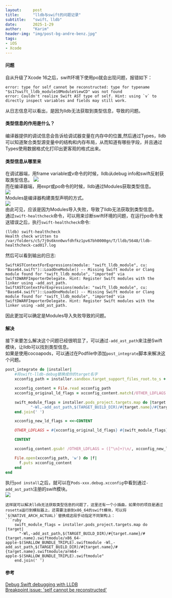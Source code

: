 ```yaml
---
layout:     post
title:      "lldb与swift的问题记录"
subtitle:   "swift、lldb"
date:       2025-1-29
author:     "Karim"
header-img: "img/post-bg-andre-benz.jpg"
tags:
- iOS
- Xcode
---
```


#### 问题  
自从升级了Xcode 16之后，swift环境下使用po就会出现问题，报错如下：
```shell
error: type for self cannot be reconstructed: type for typename "$s17swift_lldb_module10ModuleViewCD" was not found
error: Couldn't realize Swift AST type of self. Hint: using `v` to directly inspect variables and fields may still work.
```

从日志信息可以看出，是因为lldb无法获取到类型信息，导致的问题。  

#### 类型信息的作用是什么？
编译器提供的调试信息会告诉给调试器变量在内存中的位置,然后通过Types，lldb可以知道聚合类型源变量中的结构和内存布局，从而知道有哪些字段，并且通过Types使用数据格式化打印出更客观的格式出来。

#### 类型信息从哪里来
在调试器端，用frame variable或v命令的时候，lldb从debug info和swift反射获取类型信息。
![](https://www.foolishtalk.org/cloud/swift_lldb002.jpeg)  
而在编译器端，用expr或po命令的时候，lldb通过Modules获取类型信息。  
![](https://www.foolishtalk.org/cloud/swift_lldb003.jpeg)  
Modules是编译器构建类型声明的方式。   
![](https://www.foolishtalk.org/cloud/swift_lldb001.jpeg)  
由此可见，应该是因为Modules导入失败，导致了lldb无法获取到类型信息。  
通过`swift-healthcheck`命令，可以用来诊断swift环境的问题，在运行po命令发送错误之后，执行`swift-healthcheck`命令:  
```shell
(lldb) swift-healthcheck
Health check written to /var/folders/c5/7j9s6knn0wvfdhfkz1pv67bh0000gn/T/lldb/5648/lldb-healthcheck-cad017.log
```
然后可以看到输出的日志:
```shell
SwiftASTContextForExpressions(module: "swift_lldb_module", cu: "Base64.swift")::LoadOneModule() -- Missing Swift module or Clang module found for "swift_lldb_module", "imported" via SwiftDWARFImporterDelegate. Hint: Register Swift modules with the linker using -add_ast_path.
SwiftASTContextForExpressions(module: "swift_lldb_module", cu: "Base64.swift")::LoadOneModule() -- Missing Swift module or Clang module found for "swift_lldb_module", "imported" via SwiftDWARFImporterDelegate. Hint: Register Swift modules with the linker using -add_ast_path.
```  
因此更加可以确定是Modules导入失败导致的问题。  


#### 解决  
接下来要怎么解决这个问题已经很明显了，可以通过`-add_ast_path`来注册Swift模块，让lldb可以找到类型信息。  
如果是使用cocoapods，可以通过在Podfile中添加`post_integrate`脚本来解决这个问题。  
```ruby
post_integrate do |installer|
    #将swift-lldb-debug替换成你的target名字
    xcconfig_path = installer.sandbox.target_support_files_root.to_s + '/Pods-swift-lldb-debug/Pods-swift-lldb-debug.debug.xcconfig'

    xcconfig_content = File.read xcconfig_path
    xcconfig_original_ld_flags = xcconfig_content.match(/OTHER_LDFLAGS = ([^\n]+)\n/)[1]

    swift_module_flags = installer.pods_project.targets.map do |target|
           "-Wl,-add_ast_path,$(TARGET_BUILD_DIR)/#{target.name}/#{target.name}.swiftmodule/$(NATIVE_ARCH_ACTUAL)-apple-$(SHALLOW_BUNDLE_TRIPLE).swiftmodule"
    end.join(' ')

    xcconfig_new_ld_flags = <<~CONTENT

    OTHER_LDFLAGS = #{xcconfig_original_ld_flags} #{swift_module_flags}

    CONTENT

    xcconfig_content.gsub! /OTHER_LDFLAGS = ([^\n]+)\n/, xcconfig_new_ld_flags

    File.open(xcconfig_path, 'w') do |f|
      f.puts xcconfig_content
    end
end
```  
执行`pod install`之后，就可以在`Pods-xxx.debug.xcconfig`中看到通过`-add_ast_path`注册的swift模块。  
![](https://www.foolishtalk.org/cloud/swift_lldb004.png)  

```shell
这样就可以解决lldb无法获取类型信息的问题了，这里还有一个小插曲，如果你的项目是通过rosetta运行到模拟器上，还需要注册到x86_64的swift模块，可以将`$(NATIVE_ARCH_ACTUAL)`替换成这段手动指定不同架构上：  
```ruby
    swift_module_flags = installer.pods_project.targets.map do |target|      
      "-Wl,-add_ast_path,$(TARGET_BUILD_DIR)/#{target.name}/#{target.name}.swiftmodule/x86_64-apple-$(SHALLOW_BUNDLE_TRIPLE).swiftmodule -Wl,-add_ast_path,$(TARGET_BUILD_DIR)/#{target.name}/#{target.name}.swiftmodule/arm64-apple-$(SHALLOW_BUNDLE_TRIPLE).swiftmodule"
    end.join(' ')
```  




#### 参考  
[Debug Swift debugging with LLDB](https://developer.apple.com/videos/play/wwdc2022/110370/)  
[Breakpoint issue: 'self cannot be reconstructed'](https://developer.apple.com/forums/thread/767051)